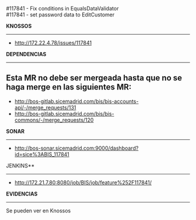 #117841 - Fix conditions in EqualsDataValidator  
#117841 - set password data to EditCustomer
  

**KNOSSOS** 

---

- http://172.22.4.78/issues/117841 

  

**DEPENDENCIAS** 

---

Esta MR no debe ser mergeada hasta que no se haga merge en las siguientes MR:
- 
- http://bos-gitlab.sicemadrid.com/bis/bis-accounts-api/-/merge_requests/131
- http://bos-gitlab.sicemadrid.com/bis/bis-commons/-/merge_requests/120

  

**SONAR** 

---

- http://bos-sonar.sicemadrid.com:9000/dashboard?id=sice%3ABIS_117841

  

JENKINS** 

---

- http://172.21.7.80:8080/job/BIS/job/feature%252F117841/

  

**EVIDENCIAS**

---

Se pueden ver en Knossos 

 